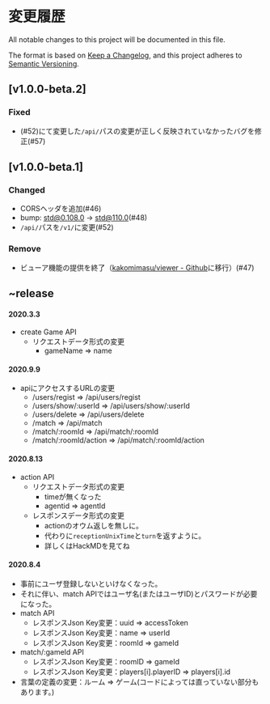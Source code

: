 # 変更履歴

All notable changes to this project will be documented in this file.

The format is based on [Keep a Changelog](https://keepachangelog.com/ja/1.0.0/),
and this project adheres to
[Semantic Versioning](https://semver.org/spec/v2.0.0.html).

## [v1.0.0-beta.2]

### Fixed

- (#52)にて変更した`/api/`パスの変更が正しく反映されていなかったバグを修正(#57)

## [v1.0.0-beta.1]

### Changed

- CORSヘッダを追加(#46)
- bump: std@0.108.0 -> std@110.0(#48)
- `/api/`パスを`/v1/`に変更(#52)

### Remove

- ビューア機能の提供を終了（[kakomimasu/viewer - Github](https://github.com/kakomimasu/viewer)に移行）(#47)

## ~release

#### 2020.3.3

- create Game API
  - リクエストデータ形式の変更
    - gameName => name

#### 2020.9.9

- apiにアクセスするURLの変更
  - /users/regist => /api/users/regist
  - /users/show/:userId => /api/users/show/:userId
  - /users/delete => /api/users/delete
  - /match => /api/match
  - /match/:roomId => /api/match/:roomId
  - /match/:roomId/action => /api/match/:roomId/action

#### 2020.8.13

- action API
  - リクエストデータ形式の変更
    - timeが無くなった
    - agentid => agentId
  - レスポンスデータ形式の変更
    - actionのオウム返しを無しに。
    - 代わりに`receptionUnixTime`と`turn`を返すように。
    - 詳しくはHackMDを見てね

#### 2020.8.4

- 事前にユーザ登録しないといけなくなった。
- それに伴い、match APIではユーザ名(またはユーザID)とパスワードが必要になった。
- match API
  - レスポンスJson Key変更：uuid => accessToken
  - レスポンスJson Key変更：name => userId
  - レスポンスJson Key変更：roomId => gameId
- match/:gameId API
  - レスポンスJson Key変更：roomID => gameId
  - レスポンスJson Key変更：players[i].playerID => players[i].id
- 言葉の定義の変更：ルーム => ゲーム(コードによっては直っていない部分もあります。)
